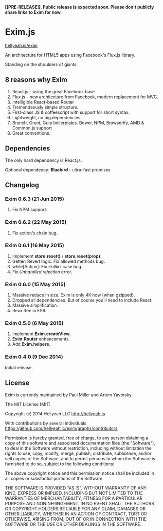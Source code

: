 **[[PRE-RELEASE]]. Public release is expected soon. Please don't publicly share links to Exim for now.**

# Exim.js

[hellyeah.is/exim](http://hellyeah.is/exim/)

An architecture for HTML5 apps using Facebook's Flux.js library.

Standing on the shoulders of giants

## 8 reasons why Exim

1. React.js - using the great Facebook base
2. Flux.js - new architecture from Facebook, modern replacement for MVC.
3. Intelligible React-based Router
4. Tremendeously simple structure.
5. First-class JS & coffeescript with support for short syntax.
6. Lightweight, no big dependencies.
7. Brunch, Grunt, Gulp boilerplates. Bower, NPM, Browserify, AMD & Common.js support
8. Great conventions.

## Dependencies

The only hard dependency is React.js.

Optional dependency: **Bluebird** - ultra-fast promises

## Changelog

### Exim 0.6.3 (21 Jun 2015)

1. Fix NPM support.

### Exim 0.6.2 (22 May 2015)

1. Fix action's chain bug.

### Exim 0.6.1 (16 May 2015)

1. Implement **store.reset()** / **store.reset(prop)**.
2. Getter: Revert logic. Fix allowed methods bug.
3. while[Action]: Fix `didNot` case bug.
4. Fix *Unhandled rejection* error.

### Exim 0.6.0 (15 May 2015)

1. Massive reduce in size. Exim is only 4K now (when gzipped).
2. Dropped all dependencies. But of course you'll need to include React.
3. Massive simplification.
4. Rewritten in ES6.

### Exim 0.5.0 (6 May 2015)

1. Implement **Exim.createView**.
2. **Exim.Router** enhancements.
3. Add **Exim.helpers**.

### Exim 0.4.0 (9 Dec 2014)

Initial release.

## License

Exim is currently maintained by Paul Miller and Artem Yavorsky.

The MIT License (MIT)

Copyright (c) 2014 Hellyeah LLC http://hellyeah.is

With contributions by several individuals: https://github.com/hellyeahllc/exim/graphs/contributors

Permission is hereby granted, free of charge, to any person obtaining a copy of
this software and associated documentation files (the "Software"), to deal in
the Software without restriction, including without limitation the rights to
use, copy, modify, merge, publish, distribute, sublicense, and/or sell copies of
the Software, and to permit persons to whom the Software is furnished to do so,
subject to the following conditions:

The above copyright notice and this permission notice shall be included in all
copies or substantial portions of the Software.

THE SOFTWARE IS PROVIDED "AS IS", WITHOUT WARRANTY OF ANY KIND, EXPRESS OR
IMPLIED, INCLUDING BUT NOT LIMITED TO THE WARRANTIES OF MERCHANTABILITY, FITNESS
FOR A PARTICULAR PURPOSE AND NONINFRINGEMENT. IN NO EVENT SHALL THE AUTHORS OR
COPYRIGHT HOLDERS BE LIABLE FOR ANY CLAIM, DAMAGES OR OTHER LIABILITY, WHETHER
IN AN ACTION OF CONTRACT, TORT OR OTHERWISE, ARISING FROM, OUT OF OR IN
CONNECTION WITH THE SOFTWARE OR THE USE OR OTHER DEALINGS IN THE SOFTWARE.
